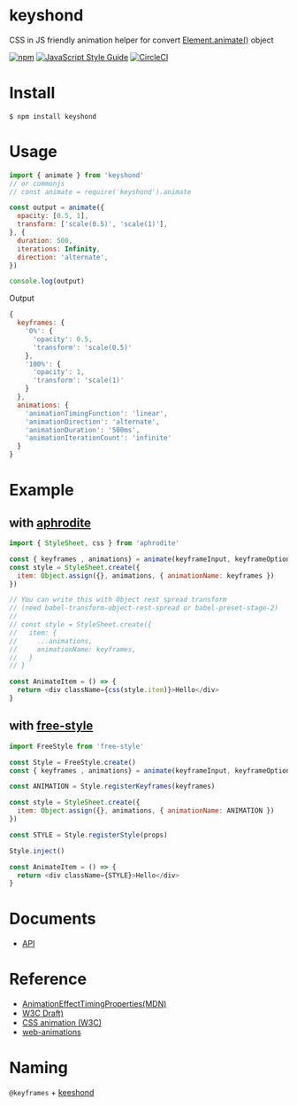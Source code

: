 # keyshond

CSS in JS friendly animation helper for convert [Element.animate()](https://developer.mozilla.org/en-US/docs/Web/API/Element/animate) object

[![npm](https://img.shields.io/npm/v/keyshond.svg)](https://www.npmjs.com/package/keyshond)
[![JavaScript Style Guide](https://img.shields.io/badge/code%20style-standard-brightgreen.svg)](http://standardjs.com/)
[![CircleCI](https://img.shields.io/circleci/project/inuscript/keyshond.svg)](https://circleci.com/gh/inuscript/keyshond)
# Install

```
$ npm install keyshond
```

# Usage

```js
import { animate } from 'keyshond'
// or commonjs
// const animate = require('keyshond').animate

const output = animate({
  opacity: [0.5, 1],
  transform: ['scale(0.5)', 'scale(1)'],
}, {
  duration: 500,
  iterations: Infinity,
  direction: 'alternate',
})

console.log(output)
```

Output

```js
{
  keyframes: {
    '0%': {
      'opacity': 0.5,
      'transform': 'scale(0.5)'
    },
    '100%': {
      'opacity': 1,
      'transform': 'scale(1)'
    }
  },
  animations: {
    'animationTimingFunction': 'linear',
    'animationDirection': 'alternate',
    'animationDuration': '500ms',
    'animationIterationCount': 'infinite'
  }
}
```

# Example

## with [aphrodite](https://github.com/Khan/aphrodite)

```js
import { StyleSheet, css } from 'aphrodite'

const { keyframes , animations} = animate(keyframeInput, keyframeOption)
const style = StyleSheet.create({
  item: Object.assign({}, animations, { animationName: keyframes })
})

// You can write this with Object rest spread transform
// (need babel-transform-object-rest-spread or babel-preset-stage-2)
//
// const style = StyleSheet.create({
//   item: {
//     ...animations,
//     animationName: keyframes,
//   }
// }

const AnimateItem = () => {
  return <div className={css(style.item)}>Hello</div>
}
```

## with [free-style](https://github.com/Khan/free-style)
```js
import FreeStyle from 'free-style'

const Style = FreeStyle.create()
const { keyframes , animations} = animate(keyframeInput, keyframeOption)

const ANIMATION = Style.registerKeyframes(keyframes)

const style = StyleSheet.create({
  item: Object.assign({}, animations, { animationName: ANIMATION })
})

const STYLE = Style.registerStyle(props)

Style.inject()

const AnimateItem = () => {
  return <div className={STYLE}>Hello</div>
}
```

# Documents
- [API](https://github.com/inuscript/keyshond/blob/master/docs/API.md)

# Reference
- [AnimationEffectTimingProperties(MDN)](https://developer.mozilla.org/en-US/docs/Web/API/AnimationEffectTimingProperties)
- [W3C Draft)](http://w3c.github.io/web-animations/)
- [CSS animation (W3C)](https://drafts.csswg.org/css-animations/)
- [web-animations](https://github.com/web-animations/web-animations-js)

# Naming

`@keyframes` + [keeshond](https://en.wikipedia.org/wiki/Keeshond)